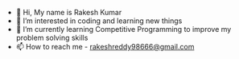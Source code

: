- 👋 Hi, My name is Rakesh Kumar
- 👀 I’m interested in coding and learning new things
- 🌱 I’m currently learning Competitive Programming to improve my problem solving skills
- 📫 How to reach me - rakeshreddy98666@gmail.com

<!---
SEEUSOON-max/SEEUSOON-max is a ✨ special ✨ repository because its `README.md` (this file) appears on your GitHub profile.
You can click the Preview link to take a look at your changes.
--->
